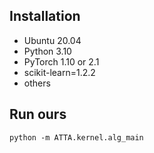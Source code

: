 ## Installation

- Ubuntu 20.04
- Python 3.10
- PyTorch 1.10 or 2.1
- scikit-learn=1.2.2
- others


## Run ours

```shell
python -m ATTA.kernel.alg_main